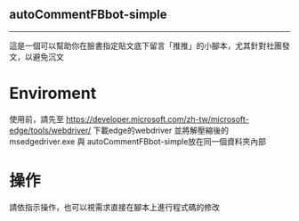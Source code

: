 ## autoCommentFBbot-simple

---

這是一個可以幫助你在臉書指定貼文底下留言「推推」的小腳本，尤其針對社團發文，以避免沉文

# Enviroment

使用前，請先至 https://developer.microsoft.com/zh-tw/microsoft-edge/tools/webdriver/ 下載edge的webdriver
並將解壓縮後的msedgedriver.exe 與 autoCommentFBbot-simple放在同一個資料夾內部

# 操作

請依指示操作，也可以視需求直接在腳本上進行程式碼的修改

